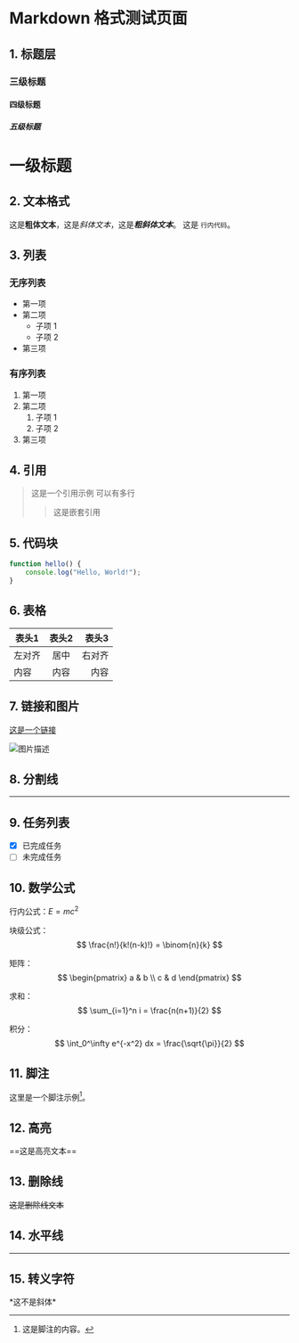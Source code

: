 # Markdown 格式测试页面

## 1. 标题层

### 三级标题

#### 四级标题

##### 五级标题


# 一级标题

## 2. 文本格式

这是**粗体文本**，这是*斜体文本*，这是***粗斜体文本***。
这是 `行内代码`。

## 3. 列表

### 无序列表

- 第一项
- 第二项
  - 子项 1
  - 子项 2
- 第三项

### 有序列表

1. 第一项
2. 第二项
   1. 子项 1
   2. 子项 2
3. 第三项

## 4. 引用

> 这是一个引用示例
> 可以有多行
>
>> 这是嵌套引用
>>

## 5. 代码块

```javascript
function hello() {
    console.log("Hello, World!");
}
```

## 6. 表格

| 表头1  | 表头2 |  表头3 |
| ------ | :---: | -----: |
| 左对齐 | 居中 | 右对齐 |
| 内容   | 内容 |   内容 |

## 7. 链接和图片

[这是一个链接](https://example.com)

![图片描述](https://via.placeholder.com/150)

## 8. 分割线

---

## 9. 任务列表

- [X] 已完成任务
- [ ] 未完成任务

## 10. 数学公式

行内公式：$E = mc^2$

块级公式：
$$
\frac{n!}{k!(n-k)!} = \binom{n}{k}
$$

矩阵：
$$
\begin{pmatrix}
a & b \\
c & d
\end{pmatrix}
$$

求和：
$$
\sum_{i=1}^n i = \frac{n(n+1)}{2}
$$

积分：
$$
\int_0^\infty e^{-x^2} dx = \frac{\sqrt{\pi}}{2}
$$

## 11. 脚注

这里是一个脚注示例[^1]。

## 12. 高亮

==这是高亮文本==

## 13. 删除线

~~这是删除线文本~~

## 14. 水平线

---

## 15. 转义字符

\*这不是斜体\*

[^1]: 这是脚注的内容。
